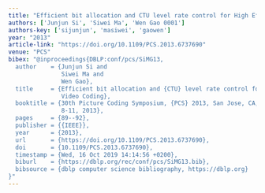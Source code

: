 ```yaml
---
title: "Efficient bit allocation and CTU level rate control for High Efficiency Video Coding"
authors: ['Junjun Si', 'Siwei Ma', 'Wen Gao 0001']
authors-key: ['sijunjun', 'masiwei', 'gaowen']
year: "2013"
article-link: "https://doi.org/10.1109/PCS.2013.6737690"
venue: "PCS"
bibex: "@inproceedings{DBLP:conf/pcs/SiMG13,
  author    = {Junjun Si and
               Siwei Ma and
               Wen Gao},
  title     = {Efficient bit allocation and {CTU} level rate control for High Efficiency
               Video Coding},
  booktitle = {30th Picture Coding Symposium, {PCS} 2013, San Jose, CA, USA, December
               8-11, 2013},
  pages     = {89--92},
  publisher = {{IEEE}},
  year      = {2013},
  url       = {https://doi.org/10.1109/PCS.2013.6737690},
  doi       = {10.1109/PCS.2013.6737690},
  timestamp = {Wed, 16 Oct 2019 14:14:56 +0200},
  biburl    = {https://dblp.org/rec/conf/pcs/SiMG13.bib},
  bibsource = {dblp computer science bibliography, https://dblp.org}
}"
---
```

